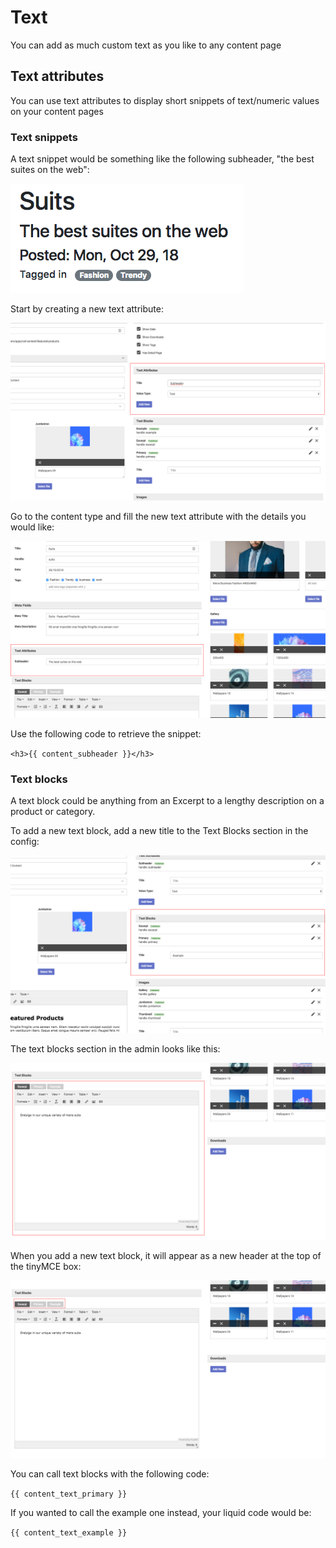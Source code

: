 # Text

You can add as much custom text as you like to any content page

## Text attributes

You can use text attributes to display short snippets of text/numeric values on your content pages

### Text snippets

A text snippet would be something like the following subheader, "the best suites on the web":

![alt text](https://github.com/clixell/clixell-content/blob/master/help-docs/images/text-snippet-example.png)

Start by creating a new text attribute:

![alt text](https://github.com/clixell/clixell-content/blob/master/help-docs/images/how-to-text-snippet-1.jpg)

Go to the content type and fill the new text attribute with the details you would like:

![alt text](https://github.com/clixell/clixell-content/blob/master/help-docs/images/how-to-text-snippet-2.jpg)

Use the following code to retrieve the snippet:

`<h3>{{ content_subheader }}</h3>`

### Text blocks

A text block could be anything from an Excerpt to a lengthy description on a product or category.

To add a new text block, add a new title to the Text Blocks section in the config:

![alt text](https://github.com/clixell/clixell-content/blob/master/help-docs/images/how-to-text-block-1.jpg)

The text blocks section in the admin looks like this:

![alt text](https://github.com/clixell/clixell-content/blob/master/help-docs/images/text-block-example-1.jpg)

When you add a new text block, it will appear as a new header at the top of the tinyMCE box:

![alt text](https://github.com/clixell/clixell-content/blob/master/help-docs/images/text-block-example-2.jpg)

You can call text blocks with the following code:

`{{ content_text_primary }}`

If you wanted to call the example one instead, your liquid code would be:

`{{ content_text_example }}`
